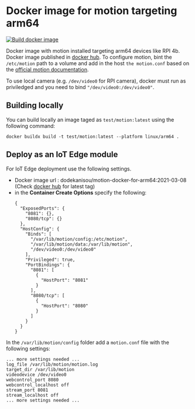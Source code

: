 # Docker image for motion targeting arm64

[![Build docker image](https://github.com/dodekanisou/motion-docker-for-arm64/actions/workflows/docker-publish.yml/badge.svg)](https://github.com/dodekanisou/motion-docker-for-arm64/actions/workflows/docker-publish.yml)

Docker image with motion installed targeting arm64 devices like RPI 4b. Docker image published in [docker hub](https://hub.docker.com/r/dodekanisou/motion-docker-for-arm64). 
To configure motion, bint the `/etc/motion` path to a volume and add in the host `the motion.conf` based on the [official motion documentation](https://motion-project.github.io/motion_config.html).

To use local camera (e.g. `/dev/video0` for RPI camera), docker must run as priviledged and you need to bind `"/dev/video0:/dev/video0"`.

## Building locally

You can build locally an image taged as `test/motion:latest` using the following command:

```
docker buildx build -t test/motion:latest --platform linux/arm64 .
```

## Deploy as an IoT Edge module

For IoT Edge deployment use the following settings.

- Docker image url : dodekanisou/motion-docker-for-arm64:2021-03-08 (Check [docker hub](https://hub.docker.com/r/dodekanisou/motion-docker-for-arm64/tags) for latest tag)
- in the **Container Create Options** specify the following:
  ```
  {
    "ExposedPorts": {
      "8081": {},
      "8080/tcp": {}
    },
    "HostConfig": {
      "Binds": [
        "/var/lib/motion/config:/etc/motion",
        "/var/lib/motion/data:/var/lib/motion",
        "/dev/video0:/dev/video0"
      ],
      "Privileged": true,
      "PortBindings": {
        "8081": [
          {
            "HostPort": "8081"
          }
        ],
        "8080/tcp": [
          {
            "HostPort": "8080"
          }
        ]
      }
    }
  }
  ```

In the `/var/lib/motion/config` folder add a `motion.conf` file with the following settings:

```
... more settings needed ...
log_file /var/lib/motion/motion.log
target_dir /var/lib/motion
videodevice /dev/video0
webcontrol_port 8080
webcontrol_localhost off
stream_port 8081
stream_localhost off
... more settings needed ...
```
